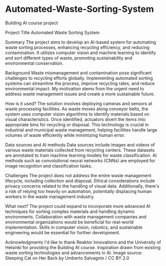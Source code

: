 # Automated-Waste-Sorting-System

Building AI course project

Project Title
Automated Waste Sorting System

Summary
The project aims to develop an AI-based system for automating waste sorting processes, enhancing recycling efficiency, and reducing contamination. It utilizes computer vision and machine learning to identify and sort different types of waste, promoting sustainability and environmental conservation.

Background
Waste mismanagement and contamination pose significant challenges to recycling efforts globally. Implementing automated sorting systems can streamline the process, improve recycling rates, and reduce environmental impact. My motivation stems from the urgent need to address waste management issues and create a more sustainable future.

How is it used?
The solution involves deploying cameras and sensors at waste processing facilities. As waste moves along conveyor belts, the system uses computer vision algorithms to identify materials based on visual characteristics. Once identified, actuators divert the items into appropriate bins for recycling or disposal. This technology is crucial in industrial and municipal waste management, helping facilities handle large volumes of waste efficiently while minimizing human error.

Data sources and AI methods
Data sources include images and videos of various waste materials collected from recycling centers. These datasets are annotated to train machine learning models for waste classification. AI methods such as convolutional neural networks (CNNs) are employed for image recognition and classification tasks.

Challenges
The project does not address the entire waste management lifecycle, including collection and disposal. Ethical considerations include privacy concerns related to the handling of visual data. Additionally, there's a risk of relying too heavily on automation, potentially displacing human workers in the waste management industry.

What next?
The project could expand to incorporate more advanced AI techniques for sorting complex materials and handling dynamic environments. Collaboration with waste management companies and environmental organizations would be beneficial for real-world implementation. Skills in computer vision, robotics, and sustainable engineering would be essential for further development.

Acknowledgments
I'd like to thank Reaktor Innovations and the University of Helsinki for providing the Building AI course.
Inspiration drawn from existing waste sorting technologies and advancements in AI.
Image source: Sleeping Cat on Her Back by Umberto Salvagnin / CC BY 2.0
